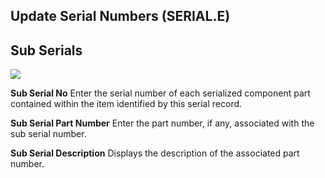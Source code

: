 ##  Update Serial Numbers (SERIAL.E)

<PageHeader />

##  Sub Serials

![](images/SERIAL-E-4.jpg)

**Sub Serial No** Enter the serial number of each serialized component part
contained within the item identified by this serial record.  
  
**Sub Serial Part Number** Enter the part number, if any, associated with the
sub serial number.  
  
**Sub Serial Description** Displays the description of the associated part
number.  
  
  
<badge text= "Version 8.10.57" vertical="middle" />

<PageFooter />